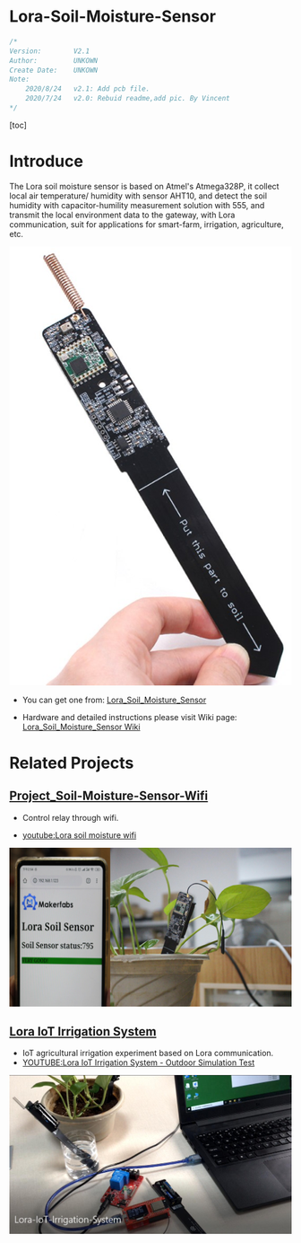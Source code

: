 # Lora-Soil-Moisture-Sensor

```c++
/*
Version:		V2.1
Author:			UNKOWN
Create Date:	UNKOWN
Note:
	2020/8/24	v2.1: Add pcb file.
    2020/7/24	v2.0: Rebuid readme,add pic. By Vincent
*/
```

[toc]

# Introduce

The Lora soil moisture sensor is based on Atmel's Atmega328P, it collect local air temperature/ humidity with sensor AHT10, and detect the soil humidity with capacitor-humility measurement solution with 555, and transmit the local environment data to the gateway, with Lora communication, suit for applications for smart-farm, irrigation, agriculture, etc.

![relay](md_pic/main.jpg)

- You can get one from: [Lora_Soil_Moisture_Sensor](https://www.makerfabs.com/lora-soil-moisture-sensor.html)

- Hardware and detailed instructions please visit Wiki page:  [Lora_Soil_Moisture_Sensor Wiki](https://www.makerfabs.com/wiki/index.php?title=Lora_Soil_Moisture_Sensor)

# Related Projects

## [Project_Soil-Moisture-Sensor-Wifi](https://github.com/Makerfabs/Project_Soil-Moisture-Sensor-Wifi)

- Control relay through wifi.

- [youtube:Lora soil moisture wifi](https://youtu.be/1wYAwtzNxJU)

![1](md_pic/soil_wifi.png)

## [Lora IoT Irrigation System](https://github.com/Makerfabs/Project_IoT-Irrigation-System)

- IoT agricultural irrigation experiment based on Lora communication.
- [YOUTUBE:Lora IoT Irrigation System - Outdoor Simulation Test](https://youtu.be/0mY6Ox0YvRk)

![2](md_pic/2.jpg)